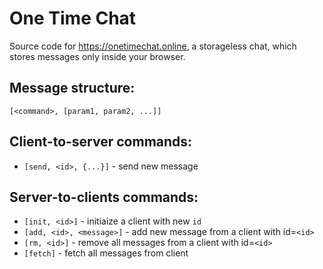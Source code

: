 # One Time Chat

Source code for https://onetimechat.online, a storageless chat, which stores messages only inside your browser.

## Message structure:

`[<command>, [param1, param2, ...]]`

## Client-to-server commands:

- `[send, <id>, {...}]` - send new message

## Server-to-clients commands:

- `[init, <id>]` - initiaize a client with new `id`
- `[add, <id>, <message>]` - add new message from a client with id=`<id>`
- `[rm, <id>]` - remove all messages from a client with id=`<id>`
- `[fetch]` - fetch all messages from client
